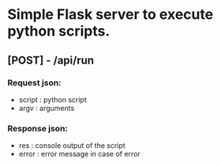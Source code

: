 # Simple Flask server to execute python scripts.

## [POST] - /api/run

### Request json:

-   script : python script
-   argv : arguments

### Response json:

-   res : console output of the script
-   error : error message in case of error
